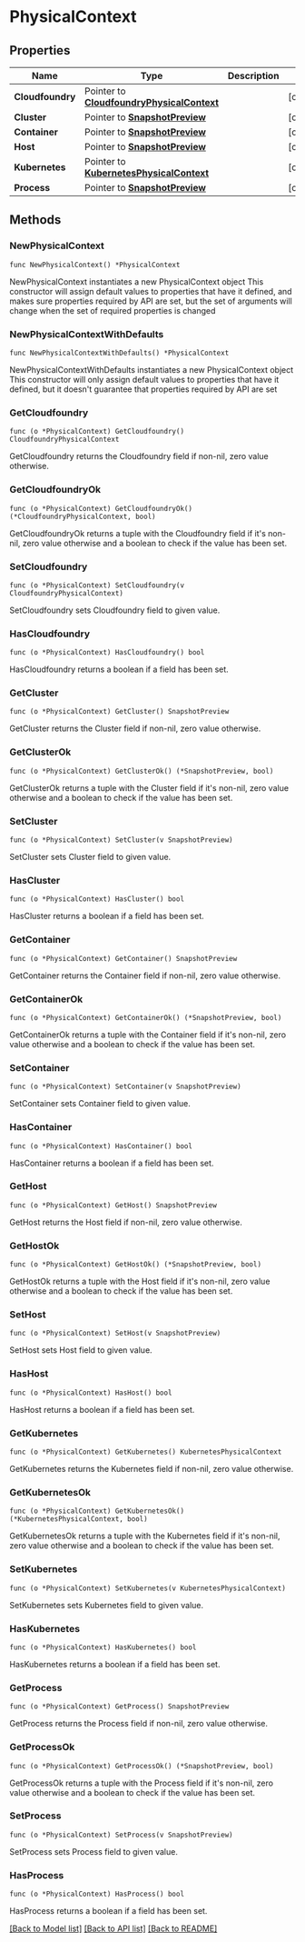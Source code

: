 # PhysicalContext

## Properties

Name | Type | Description | Notes
------------ | ------------- | ------------- | -------------
**Cloudfoundry** | Pointer to [**CloudfoundryPhysicalContext**](CloudfoundryPhysicalContext.md) |  | [optional] 
**Cluster** | Pointer to [**SnapshotPreview**](SnapshotPreview.md) |  | [optional] 
**Container** | Pointer to [**SnapshotPreview**](SnapshotPreview.md) |  | [optional] 
**Host** | Pointer to [**SnapshotPreview**](SnapshotPreview.md) |  | [optional] 
**Kubernetes** | Pointer to [**KubernetesPhysicalContext**](KubernetesPhysicalContext.md) |  | [optional] 
**Process** | Pointer to [**SnapshotPreview**](SnapshotPreview.md) |  | [optional] 

## Methods

### NewPhysicalContext

`func NewPhysicalContext() *PhysicalContext`

NewPhysicalContext instantiates a new PhysicalContext object
This constructor will assign default values to properties that have it defined,
and makes sure properties required by API are set, but the set of arguments
will change when the set of required properties is changed

### NewPhysicalContextWithDefaults

`func NewPhysicalContextWithDefaults() *PhysicalContext`

NewPhysicalContextWithDefaults instantiates a new PhysicalContext object
This constructor will only assign default values to properties that have it defined,
but it doesn't guarantee that properties required by API are set

### GetCloudfoundry

`func (o *PhysicalContext) GetCloudfoundry() CloudfoundryPhysicalContext`

GetCloudfoundry returns the Cloudfoundry field if non-nil, zero value otherwise.

### GetCloudfoundryOk

`func (o *PhysicalContext) GetCloudfoundryOk() (*CloudfoundryPhysicalContext, bool)`

GetCloudfoundryOk returns a tuple with the Cloudfoundry field if it's non-nil, zero value otherwise
and a boolean to check if the value has been set.

### SetCloudfoundry

`func (o *PhysicalContext) SetCloudfoundry(v CloudfoundryPhysicalContext)`

SetCloudfoundry sets Cloudfoundry field to given value.

### HasCloudfoundry

`func (o *PhysicalContext) HasCloudfoundry() bool`

HasCloudfoundry returns a boolean if a field has been set.

### GetCluster

`func (o *PhysicalContext) GetCluster() SnapshotPreview`

GetCluster returns the Cluster field if non-nil, zero value otherwise.

### GetClusterOk

`func (o *PhysicalContext) GetClusterOk() (*SnapshotPreview, bool)`

GetClusterOk returns a tuple with the Cluster field if it's non-nil, zero value otherwise
and a boolean to check if the value has been set.

### SetCluster

`func (o *PhysicalContext) SetCluster(v SnapshotPreview)`

SetCluster sets Cluster field to given value.

### HasCluster

`func (o *PhysicalContext) HasCluster() bool`

HasCluster returns a boolean if a field has been set.

### GetContainer

`func (o *PhysicalContext) GetContainer() SnapshotPreview`

GetContainer returns the Container field if non-nil, zero value otherwise.

### GetContainerOk

`func (o *PhysicalContext) GetContainerOk() (*SnapshotPreview, bool)`

GetContainerOk returns a tuple with the Container field if it's non-nil, zero value otherwise
and a boolean to check if the value has been set.

### SetContainer

`func (o *PhysicalContext) SetContainer(v SnapshotPreview)`

SetContainer sets Container field to given value.

### HasContainer

`func (o *PhysicalContext) HasContainer() bool`

HasContainer returns a boolean if a field has been set.

### GetHost

`func (o *PhysicalContext) GetHost() SnapshotPreview`

GetHost returns the Host field if non-nil, zero value otherwise.

### GetHostOk

`func (o *PhysicalContext) GetHostOk() (*SnapshotPreview, bool)`

GetHostOk returns a tuple with the Host field if it's non-nil, zero value otherwise
and a boolean to check if the value has been set.

### SetHost

`func (o *PhysicalContext) SetHost(v SnapshotPreview)`

SetHost sets Host field to given value.

### HasHost

`func (o *PhysicalContext) HasHost() bool`

HasHost returns a boolean if a field has been set.

### GetKubernetes

`func (o *PhysicalContext) GetKubernetes() KubernetesPhysicalContext`

GetKubernetes returns the Kubernetes field if non-nil, zero value otherwise.

### GetKubernetesOk

`func (o *PhysicalContext) GetKubernetesOk() (*KubernetesPhysicalContext, bool)`

GetKubernetesOk returns a tuple with the Kubernetes field if it's non-nil, zero value otherwise
and a boolean to check if the value has been set.

### SetKubernetes

`func (o *PhysicalContext) SetKubernetes(v KubernetesPhysicalContext)`

SetKubernetes sets Kubernetes field to given value.

### HasKubernetes

`func (o *PhysicalContext) HasKubernetes() bool`

HasKubernetes returns a boolean if a field has been set.

### GetProcess

`func (o *PhysicalContext) GetProcess() SnapshotPreview`

GetProcess returns the Process field if non-nil, zero value otherwise.

### GetProcessOk

`func (o *PhysicalContext) GetProcessOk() (*SnapshotPreview, bool)`

GetProcessOk returns a tuple with the Process field if it's non-nil, zero value otherwise
and a boolean to check if the value has been set.

### SetProcess

`func (o *PhysicalContext) SetProcess(v SnapshotPreview)`

SetProcess sets Process field to given value.

### HasProcess

`func (o *PhysicalContext) HasProcess() bool`

HasProcess returns a boolean if a field has been set.


[[Back to Model list]](../README.md#documentation-for-models) [[Back to API list]](../README.md#documentation-for-api-endpoints) [[Back to README]](../README.md)


